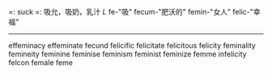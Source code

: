 =: suck
=: 吸允，吸奶，乳汁
*L* fe-"吸" fecum-"肥沃的" femin-"女人" felic-"幸福"

---
effeminacy
effeminate
fecund
felicific
felicitate
felicitous
felicity
feminality
femineity
feminine
feminise
feminism
feminist
feminize
femme
infelicity
felcon
female
feme